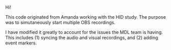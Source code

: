 Hi! 

This code originated from Amanda working with the HID study. The purpose was to simutaneously start multiple OBS recordings.

I have modified it greatly to account for the issues the MDL team is having. This includes (1) syncing the audio and visual recordings, and (2) adding event markers.